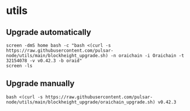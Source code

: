 # utils

## Upgrade automatically
```
screen -dmS home bash -c "bash <(curl -s https://raw.githubusercontent.com/pulsar-node/utils/main/blockheight_upgrade.sh) -n oraichain -i Oraichain -t 32154078 -v v0.42.3 -b oraid"
screen -ls
```

## Upgrade manually
```
bash <(curl -s https://raw.githubusercontent.com/pulsar-node/utils/main/blockheight_upgrade/oraichain_upgrade.sh) v0.42.3 
```
